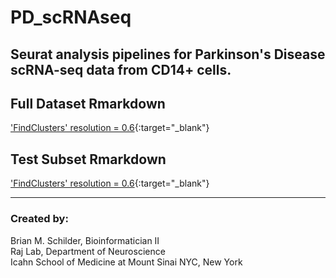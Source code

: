 # PD_scRNAseq
Seurat analysis pipelines for Parkinson's Disease scRNA-seq data from CD14+ cells.  
---

## Full Dataset Rmarkdown   
['FindClusters' resolution = 0.6](https://rajlabmssm.github.io/PD_scRNAseq/run_seurat.html){:target="_blank"}  

## Test Subset Rmarkdown 
['FindClusters' resolution = 0.6](https://rajlabmssm.github.io/PD_scRNAseq/run_seurat_subsetData.html){:target="_blank"}  

---  
### Created by:  
Brian M. Schilder, Bioinformatician II  
Raj Lab, Department of Neuroscience  
Icahn School of Medicine at Mount Sinai 
NYC, New York
